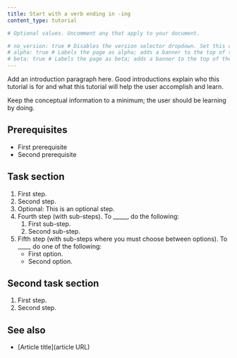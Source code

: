 ```yaml
---
title: Start with a verb ending in -ing
content_type: tutorial

# Optional values. Uncomment any that apply to your document.

# no_version: true # Disables the version selector dropdown. Set this on pages that belong to doc sets without versions like /konnect/.
# alpha: true # Labels the page as alpha; adds a banner to the top of the page.
# beta: true # Labels the page as beta; adds a banner to the top of the page.
---
```


Add an introduction paragraph here. Good introductions explain who this tutorial is for and what this tutorial will help the user accomplish and learn.

Keep the conceptual information to a minimum; the user should be learning by doing.

<!-- See https://documentation.divio.com/tutorials/ for more info about how to write a tutorial -->
<!-- See the following examples of tutorial documentation:
* https://docs.konghq.com/gateway/latest/get-started/services-and-routes/
* https://docs.konghq.com/gateway/latest/migrate-ce-to-ke/
* https://docs.konghq.com/gateway/latest/kong-enterprise/analytics/influx-strategy/ 
-->
<!-- Remove these comments once you are done writing -->

## Prerequisites <!-- Optional -->

<!-- Write prerequisites as a bulleted list. Only list prerequisites if they are application level prerequisites. -->
<!-- If it isn't a "getting started" topic, we can assume our products are installed. -->
<!-- Don't prescribe Konnect or Gateway role permissions. -->

* First prerequisite
* Second prerequisite

## Task section <!-- Header optional if there's only one task section in the article -->

<!-- Title must be tasked-based and start with a verb -->
<!-- Steps should break down the tasks the user will complete in sequential order -->

1. First step.
1. Second step.
1. Optional: This is an optional step. 
1. Fourth step (with sub-steps). To _____, do the following:
    1. First sub-step.
    1. Second sub-step.
1. Fifth step (with sub-steps where you must choose between options). To ____, do one of the following:
    * First option.
    * Second option.

## Second task section <!-- Optional -->

<!-- Add additional task sections as needed -->

1. First step.
1. Second step.

## See also <!-- Optional, but recommended -->

<!-- List of tutorials or other pages that a user can visit to extend their learning from this tutorial -->

* [Article title](article URL)
